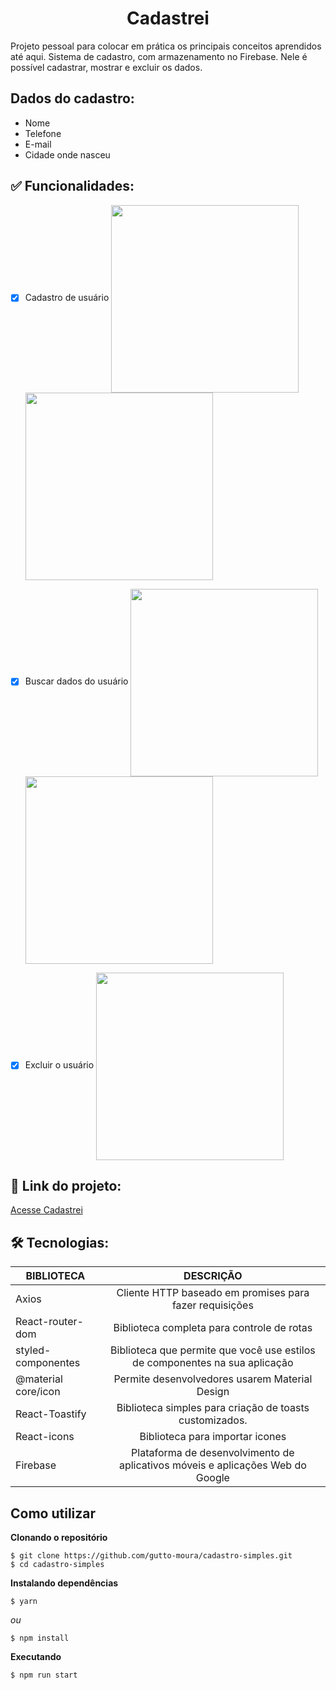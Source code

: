 <h1 align="center"> Cadastrei </h1>
Projeto pessoal para colocar em prática os principais conceitos aprendidos até aqui. Sistema de cadastro, com armazenamento no Firebase. Nele é possível cadastrar, mostrar e excluir os dados.

## Dados do cadastro:
* Nome
* Telefone
* E-mail
* Cidade onde nasceu

## ✅ Funcionalidades: 
- [x] Cadastro de usuário 
    <img src="https://user-images.githubusercontent.com/86565123/189910136-15fbb879-1dbc-497f-a4da-049663915a0f.png" width="300px" align= "center"/>
    <img src="https://user-images.githubusercontent.com/86565123/189910140-d8a343bc-14a2-4e6a-b0ea-8c32beb3d260.png" width="300px" align= "center"/>

- [x] Buscar dados do usuário
    <img src="https://user-images.githubusercontent.com/86565123/189910142-9ccd3064-4817-4a13-a8f8-370fad9ba761.png" width="300px" align= "center"/>
    <img src="https://user-images.githubusercontent.com/86565123/189910145-596ed0bb-5fc2-45a2-bb22-6f0ff0ee1a08.png" width="300px" align= "center"/>

- [x] Excluir o usuário
    <img src="https://user-images.githubusercontent.com/86565123/189910148-c36bb2fb-8e5e-4033-86ee-e2870352dba8.png" width="300px" align= "center"/>

## 🔗 Link do projeto:
[Acesse Cadastrei](https://cadastrei.netlify.app/)

## 🛠 Tecnologias:
| BIBLIOTECA          |                          DESCRIÇÃO                           |
| ------------------- | :----------------------------------------------------------: |
| Axios               |   Cliente HTTP baseado em promises para fazer requisições    |
| React-router-dom    |          Biblioteca completa para controle de rotas          |
| styled-componentes  | Biblioteca que permite que você use estilos de componentes na sua aplicação |
| @material core/icon |        Permite desenvolvedores usarem Material Design        |
| React-Toastify      |   Biblioteca simples para criação de toasts customizados.    |
| React-icons         |  Biblioteca para importar icones                             |
| Firebase            | Plataforma de desenvolvimento de aplicativos móveis e aplicações Web do Google |

## Como utilizar
**Clonando o repositório**
```
$ git clone https://github.com/gutto-moura/cadastro-simples.git
$ cd cadastro-simples
```
**Instalando dependências**
```
$ yarn
```
*ou*
```
$ npm install
```
**Executando**
```
$ npm run start
```

